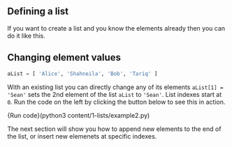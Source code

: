 ## Defining a list

If you want to create a list and you know the elements already then you can do it like this.

## Changing element values

```python
aList = [ 'Alice', 'Shahneila', 'Bob', 'Tariq' ]
```

With an existing list you can directly change any of its elements `aList[1] = 'Sean'` sets the 2nd element of the list `aList` to `'Sean'`. List indexes start at `0`. Run the code on the left by clicking the button below to see this in action.

{Run code}(python3 content/1-lists/example2.py)


The next section will show you how to append new elements to the end of the list, or insert new elemenets at specific indexes.
